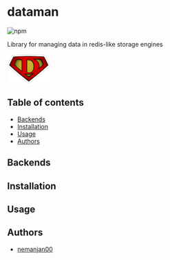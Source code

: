 # dataman

![npm](https://img.shields.io/npm/dw/dataman)

Library for managing data in redis-like storage engines

![](https://github.com/nemanjan00/dataman/blob/master/logo/logo-100.png?raw=true)

## Table of contents

<!-- vim-markdown-toc GFM -->

* [Backends](#backends)
* [Installation](#installation)
* [Usage](#usage)
* [Authors](#authors)

<!-- vim-markdown-toc -->

## Backends

## Installation

## Usage

## Authors

* [nemanjan00](https://github.com/nemanjan00)

